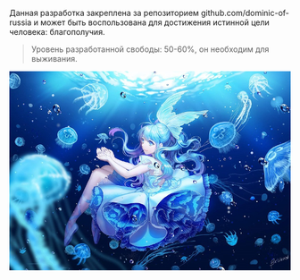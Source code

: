 Данная разработка закреплена за репозиторием github.com/dominic-of-russia и может быть воспользована для достижения истинной цели человека: благополучия.

> Уровень разработанной свободы: 50-60%, он необходим для выживания.

![](./Картинки/well-being.jpg)

